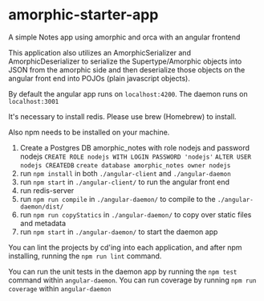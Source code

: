# amorphic-starter-app

A simple Notes app using amorphic and orca with an angular frontend

This application also utilizes an AmorphicSerializer and AmorphicDeserializer to serialize the Supertype/Amorphic objects into JSON from the amorphic side and then deserialize those objects on the angular front end into POJOs (plain javascript objects).

By default the angular app runs on `localhost:4200`. The daemon runs on `localhost:3001`

It's necessary to install redis. Please use brew (Homebrew) to install.

Also npm needs to be installed on your machine.

1. Create a Postgres DB amorphic_notes with role nodejs and password nodejs
    `CREATE ROLE nodejs WITH LOGIN PASSWORD 'nodejs'`
    `ALTER USER nodejs CREATEDB`
    `create database amorphic_notes owner nodejs`
2. run `npm install` in both `./angular-client` and `./angular-daemon`
3. run `npm start` in `./angular-client/` to run the angular front end
4. run redis-server
5. run `npm run compile` in `./angular-daemon/` to compile to the `./angular-daemon/dist/` 
6. run `npm run copyStatics` in `./angular-daemon/` to copy over static files and metadata
7. run `npm start` in `./angular-daemon/` to start the daemon app

You can lint the projects by cd'ing into each application, and after npm installing, running
the `npm run lint` command.

You can run the unit tests in the daemon app by running the `npm test` command within `angular-daemon`. 
You can run coverage by running `npm run coverage` within `angular-daemon`